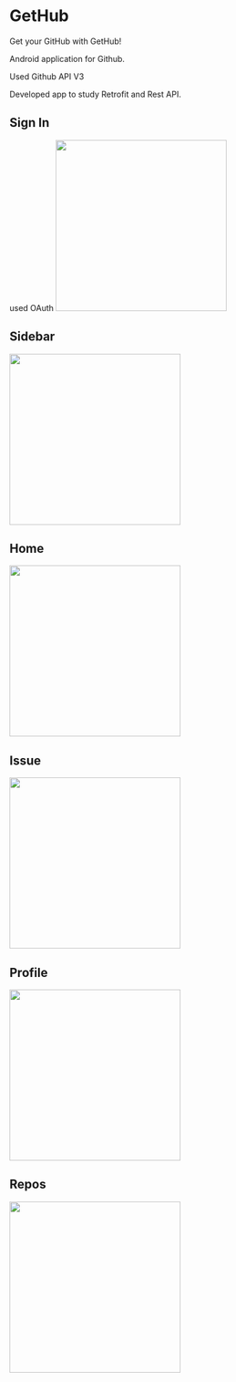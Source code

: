 # GetHub
Get your GitHub with GetHub!

Android application for Github.

Used Github API V3

Developed app to study Retrofit and Rest API.

## Sign In
used OAuth
<img src="./image/signin.jpeg" width="300">


## Sidebar
<img src="./image/sidebar.jpeg" width="300">



## Home
<img src="./image/home.jpeg" width="300">



## Issue
<img src="./image/issue.jpeg" width="300">



## Profile
<img src="./image/profile.jpeg" width="300">



## Repos
<img src="./image/repos.jpeg" width="300">


